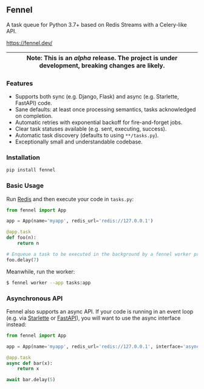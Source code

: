 ## Fennel

A task queue for Python 3.7+ based on Redis Streams with a Celery-like API.

https://fennel.dev/

| Note: This is an *alpha* release. The project is under development, breaking changes are likely. |
| --- |

### Features

* Supports both sync (e.g. Django, Flask) and async (e.g. Starlette, FastAPI) code.
* Sane defaults: at least once processing semantics, tasks acknowledged on completion.
* Automatic retries with exponential backoff for fire-and-forget jobs.
* Clear task statuses available (e.g. sent, executing, success).
* Automatic task discovery (defaults to using ``**/tasks.py``).
* Exceptionally small and understandable codebase.

### Installation

```bash
pip install fennel
```

### Basic Usage

Run [Redis](https://redis.io) and then execute your code in `tasks.py`:
```python
from fennel import App

app = App(name='myapp', redis_url='redis://127.0.0.1')

@app.task
def foo(n):
    return n

# Enqueue a task to be executed in the background by a fennel worker process.
foo.delay(7)
```

Meanwhile, run the worker:
```bash
$ fennel worker --app tasks:app
```

### Asynchronous API

Fennel also supports an async API. If your code is running in an event loop
(e.g. via [Starlette](https://www.starlette.io/) or
[FastAPI](https://fastapi.tiangolo.com/)), you will want to use the async
interface instead:
```python
from fennel import App

app = App(name='myapp', redis_url='redis://127.0.0.1', interface='async')

@app.task
async def bar(x):
    return x

await bar.delay(5)
```
